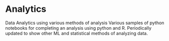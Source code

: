# Analytics
Data Analytics using various methods of analysis
Various samples of python notebooks for completing an analysis using python and R. 
Periodically updated to show other ML and statistical methods of analyzing data.
